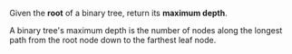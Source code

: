 Given the **root** of a binary tree, return its **maximum depth**.

A binary tree's maximum depth is the number of nodes along the longest path from the root node down to the farthest leaf node.